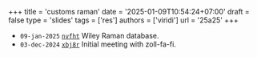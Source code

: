 +++
title = 'customs raman'
date = '2025-01-09T10:54:24+07:00'
draft = false
type = 'slides'
tags = ['res']
authors = ['viridi']
url = '25a25'
+++
<!--more-->

+ `09-jan-2025` [`nvfht`](https://osf.io/nvfht) Wiley Raman database.
+ `03-dec-2024` [`xbj8r`](https://osf.io/xbj8r) Initial meeting with zoll-fa-fi.

